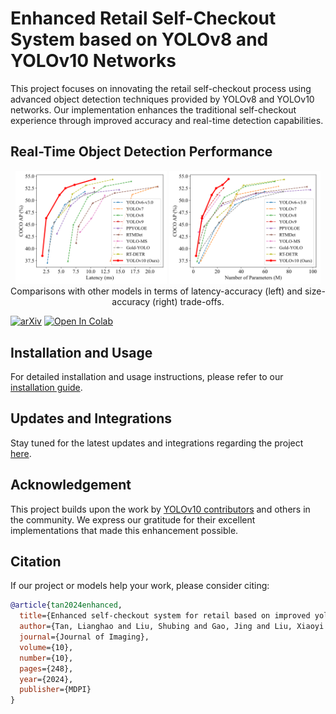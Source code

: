 # Enhanced Retail Self-Checkout System based on YOLOv8 and YOLOv10 Networks

This project focuses on innovating the retail self-checkout process using advanced object detection techniques provided by YOLOv8 and YOLOv10 networks. Our implementation enhances the traditional self-checkout experience through improved accuracy and real-time detection capabilities.

## Real-Time Object Detection Performance

<p align="center">
  <img src="figures/latency.svg" width=48%>
  <img src="figures/params.svg" width=48%> <br>
  Comparisons with other models in terms of latency-accuracy (left) and size-accuracy (right) trade-offs.
</p>

[![arXiv](https://img.shields.io/badge/arXiv-2405.14458-b31b1b.svg)](https://arxiv.org/abs/2405.14458) <a href="https://colab.research.google.com/github/roboflow-ai/notebooks/blob/main/notebooks/train-yolov10-object-detection-on-custom-dataset.ipynb#scrollTo=SaKTSzSWnG7s"><img src="https://colab.research.google.com/assets/colab-badge.svg" alt="Open In Colab"></a>

## Installation and Usage

For detailed installation and usage instructions, please refer to our [installation guide](#installation).

## Updates and Integrations

Stay tuned for the latest updates and integrations regarding the project [here](#updates-🔥).

## Acknowledgement

This project builds upon the work by [YOLOv10 contributors](https://github.com/THU-MIG/yolov10) and others in the community. We express our gratitude for their excellent implementations that made this enhancement possible.

## Citation

If our project or models help your work, please consider citing:

```BibTeX
@article{tan2024enhanced,
  title={Enhanced self-checkout system for retail based on improved yolov10},
  author={Tan, Lianghao and Liu, Shubing and Gao, Jing and Liu, Xiaoyi and Chu, Linyue and Jiang, Huangqi},
  journal={Journal of Imaging},
  volume={10},
  number={10},
  pages={248},
  year={2024},
  publisher={MDPI}
}
```

